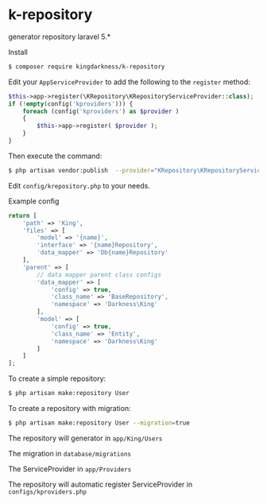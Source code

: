 # k-repository
generator repository laravel 5.*

Install

``` bash
$ composer require kingdarkness/k-repository
```

Edit your `AppServiceProvider` to add the following to the `register` method:

``` php
$this->app->register(\KRepository\KRepositoryServiceProvider::class);
if (!empty(config('kproviders'))) {
    foreach (config('kproviders') as $provider )
    {
        $this->app->register( $provider );
    }
}
```

Then execute the command:

``` bash
$ php artisan vendor:publish  --provider="KRepository\KRepositoryServiceProvider"
```

Edit `config/krepository.php` to your needs.

Example config

``` php
return [
    'path' => 'King',
    'files' => [
        'model' => '{name}',
        'interface' => '{name}Repository',
        'data_mapper' => 'Db{name}Repository'
    ],
    'parent' => [
        // data mapper parent class configs
        'data_mapper' => [
            'config' => true,
            'class_name' => 'BaseRepository',
            'namespace' => 'Darkness\King'
        ],
        'model' => [
            'config' => true,
            'class_name' => 'Entity',
            'namespace' => 'Darkness\King'
        ]
    ]
];
```

To create a simple repository:
``` bash
$ php artisan make:repository User
```
To create a repository with migration:
``` bash
$ php artisan make:repository User --migration=true
```
The repository will generator in `app/King/Users`

The migration in `database/migrations`

The ServiceProvider in `app/Providers`

The repository will automatic register ServiceProvider in `configs/kproviders.php`
